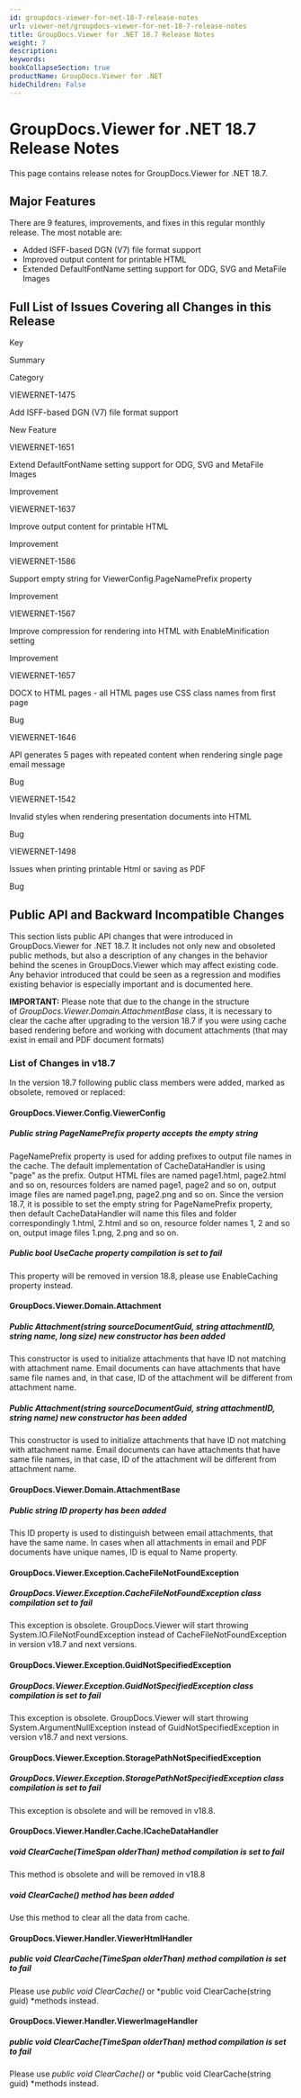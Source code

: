 ```yaml
---
id: groupdocs-viewer-for-net-18-7-release-notes
url: viewer-net/groupdocs-viewer-for-net-18-7-release-notes
title: GroupDocs.Viewer for .NET 18.7 Release Notes
weight: 7
description: 
keywords: 
bookCollapseSection: true
productName: GroupDocs.Viewer for .NET
hideChildren: False
---
```


# GroupDocs.Viewer for .NET 18.7 Release Notes

This page contains release notes for GroupDocs.Viewer for .NET 18.7.

## Major Features

There are 9 features, improvements, and fixes in this regular monthly release. The most notable are:

*   Added ISFF-based DGN (V7) file format support
*   Improved output content for printable HTML
*   Extended DefaultFontName setting support for ODG, SVG and MetaFile Images

## Full List of Issues Covering all Changes in this Release

Key

Summary

Category

VIEWERNET-1475

Add ISFF-based DGN (V7) file format support

New Feature

VIEWERNET-1651

Extend DefaultFontName setting support for ODG, SVG and MetaFile Images

Improvement

VIEWERNET-1637

Improve output content for printable HTML

Improvement

VIEWERNET-1586

Support empty string for ViewerConfig.PageNamePrefix property

Improvement

VIEWERNET-1567

Improve compression for rendering into HTML with EnableMinification setting

Improvement

VIEWERNET-1657

DOCX to HTML pages - all HTML pages use CSS class names from first page

Bug

VIEWERNET-1646

API generates 5 pages with repeated content when rendering single page email message

Bug

VIEWERNET-1542

Invalid styles when rendering presentation documents into HTML

Bug

VIEWERNET-1498

Issues when printing printable Html or saving as PDF

Bug

## Public API and Backward Incompatible Changes

This section lists public API changes that were introduced in GroupDocs.Viewer for .NET 18.7. It includes not only new and obsoleted public methods, but also a description of any changes in the behavior behind the scenes in GroupDocs.Viewer which may affect existing code. Any behavior introduced that could be seen as a regression and modifies existing behavior is especially important and is documented here.

**IMPORTANT:** Please note that due to the change in the structure of *GroupDocs.Viewer.Domain.AttachmentBase* class, it is necessary to clear the cache after upgrading to the version 18.7 if you were using cache based rendering before and working with document attachments (that may exist in email and PDF document formats)

### List of Changes in v18.7

In the version 18.7 following public class members were added, marked as obsolete, removed or replaced:

#### GroupDocs.Viewer.Config.ViewerConfig

##### **Public string PageNamePrefix property accepts the empty string**

PageNamePrefix property is used for adding prefixes to output file names in the cache. The default implementation of CacheDataHandler is using "page" as the prefix. Output HTML files are named page1.html, page2.html and so on, resources folders are named page1, page2 and so on, output image files are named page1.png, page2.png and so on. Since the version 18.7, it is possible to set the empty string for PageNamePrefix property, then default CacheDataHandler will name this files and folder correspondingly 1.html, 2.html and so on, resource folder names 1, 2 and so on, output image files 1.png, 2.png and so on.

##### Public bool UseCache property compilation is set to fail

This property will be removed in version 18.8, please use EnableCaching property instead.

#### GroupDocs.Viewer.Domain.Attachment

##### Public Attachment(string sourceDocumentGuid, string attachmentID, string name, long size) new constructor has been added

This constructor is used to initialize attachments that have ID not matching with attachment name. Email documents can have attachments that have same file names and, in that case, ID of the attachment will be different from attachment name.

##### Public Attachment(string sourceDocumentGuid, string attachmentID, string name) new constructor has been added

This constructor is used to initialize attachments that have ID not matching with attachment name. Email documents can have attachments that have same file names, in that case, ID of the attachment will be different from attachment name.

#### GroupDocs.Viewer.Domain.AttachmentBase

##### Public string ID property has been added

This ID property is used to distinguish between email attachments, that have the same name. In cases when all attachments in email and PDF documents have unique names, ID is equal to Name property.

#### GroupDocs.Viewer.Exception.CacheFileNotFoundException

##### GroupDocs.Viewer.Exception.CacheFileNotFoundException class compilation set to fail

This exception is obsolete. GroupDocs.Viewer will start throwing System.IO.FileNotFoundException instead of CacheFileNotFoundException in version v18.7 and next versions.

#### GroupDocs.Viewer.Exception.GuidNotSpecifiedException

##### GroupDocs.Viewer.Exception.GuidNotSpecifiedException class compilation is set to fail

This exception is obsolete. GroupDocs.Viewer will start throwing System.ArgumentNullException instead of GuidNotSpecifiedException in version v18.7 and next versions.

#### GroupDocs.Viewer.Exception.StoragePathNotSpecifiedException

##### GroupDocs.Viewer.Exception.StoragePathNotSpecifiedException class compilation is set to fail

This exception is obsolete and will be removed in v18.8.

#### GroupDocs.Viewer.Handler.Cache.ICacheDataHandler

##### void ClearCache(TimeSpan olderThan) method compilation is set to fail

This method is obsolete and will be removed in v18.8

##### void ClearCache() method has been added

Use this method to clear all the data from cache.

#### GroupDocs.Viewer.Handler.ViewerHtmlHandler

##### public void ClearCache(TimeSpan olderThan) method compilation is set to fail 

Please use *public void ClearCache()* or *public void ClearCache(string guid) *methods instead.

#### GroupDocs.Viewer.Handler.ViewerImageHandler

##### public void ClearCache(TimeSpan olderThan) method compilation is set to fail 

Please use *public void ClearCache()* or *public void ClearCache(string guid) *methods instead.
